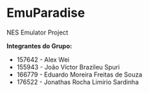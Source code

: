 # EmuParadise
NES Emulator Project

**Integrantes do Grupo:**

- 157642 - Alex Wei
- 155943 - João Víctor Brazileu Spuri
- 166779 - Eduardo Moreira Freitas de Souza
- 176522 - Jonathas Rocha Limirio Sardinha
